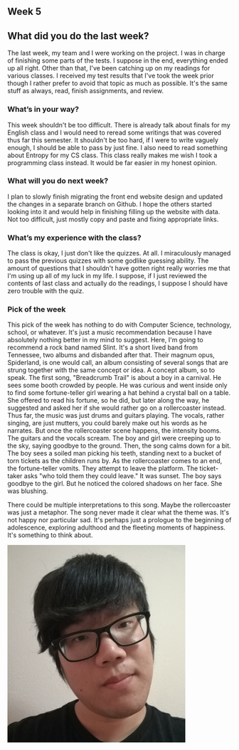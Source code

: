 ## Week 5

## What did you do the last week?

The last week, my team and I were working on the project. I was in charge of finishing some parts of the tests. I suppose in the end, everything ended up all right. Other than that, I've been catching up on my readings for various classes. I received my test results that I've took the week prior though I rather prefer to avoid that topic as much as possible. It's the same stuff as always, read, finish assignments, and review.

### What’s in your way?

This week shouldn't be too difficult. There is already talk about finals for my English class and I would need to reread some writings that was covered thus far this semester. It shouldn't be too hard, if I were to write vaguely enough, I should be able to pass by just fine. I also need to read something about Entropy for my CS class. This class really makes me wish I took a programming class instead. It would be far easier in my honest opinion.

### What will you do next week?

I plan to slowly finish migrating the front end website design and updated the changes in a separate branch on Github. I hope the others started looking into it and would help in finishing filling up the website with data. Not too difficult, just mostly copy and paste and fixing appropriate links.

### What’s my experience with the class?

The class is okay, I just don't like the quizzes. At all. I miraculously managed to pass the previous quizzes with some godlike guessing ability. The amount of questions that I shouldn't have gotten right really worries me that I'm using up all of my luck in my life. I suppose, if I just reviewed the contents of last class and actually do the readings, I suppose I should have zero trouble with the quiz.

### Pick of the week

This pick of the week has nothing to do with Computer Science, technology, school, or whatever. It's just a music recommendation because I have absolutely nothing better in my mind to suggest. Here, I'm going to recommend a rock band named Slint. It's a short lived band from Tennessee, two albums and disbanded after that. Their magnum opus, Spiderland, is one would call, an album consisting of several songs that are strung together with the same concept or idea. A concept album, so to speak. The first song, "Breadcrumb Trail" is about a boy in a carnival. He sees some booth crowded by people. He was curious and went inside only to find some fortune-teller girl wearing a hat behind a crystal ball on a table. She offered to read his fortune, so he did, but later along the way, he suggested and asked her if she would rather go on a rollercoaster instead. Thus far, the music was just drums and guitars playing. The vocals, rather singing, are just mutters, you could barely make out his words as he narrates. But once the rollercoaster scene happens, the intensity booms. The guitars and the vocals scream. The boy and girl were creeping up to the sky, saying goodbye to the ground. Then, the song calms down for a bit. The boy sees a soiled man picking his teeth, standing next to a bucket of torn tickets as the children runs by. As the rollercoaster comes to an end, the fortune-teller vomits. They attempt to leave the platform. The ticket-taker asks "who told them they could leave." It was sunset. The boy says goodbye to the girl. But he noticed the colored shadows on her face. She was blushing.

There could be multiple interpretations to this song. Maybe the rollercoaster was just a metaphor. The song never made it clear what the theme was. It's not happy nor particular sad. It's perhaps just a prologue to the beginning of adolescence, exploring adulthood and the fleeting moments of happiness. It's something to think about.

<img src="https://raw.githubusercontent.com/straitlaced/blog/master/images/IMG_20180128_232146%5B1%5D.jpg.png" width="400">
